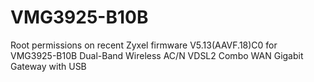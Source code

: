 # VMG3925-B10B
Root permissions on recent Zyxel firmware V5.13(AAVF.18)C0 for VMG3925-B10B Dual-Band Wireless AC/N VDSL2 Combo WAN Gigabit Gateway with USB
